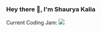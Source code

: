 ### Hey there 👋, I'm Shaurya Kalia

<!--
**shauryakalia/shauryakalia** is a ✨ _special_ ✨ repository because its `README.md` (this file) appears on your GitHub profile.

Here are some ideas to get you started:

- 🔭 I’m currently working on ...
- 🌱 I’m currently learning ...
- 👯 I’m looking to collaborate on ...
- 🤔 I’m looking for help with ...
- 💬 Ask me about ...
- 📫 How to reach me: ...
- 😄 Pronouns: ...
- ⚡ Fun fact: ...
-->

Current Coding Jam:
[![](https://song-preview-readme.herokuapp.com/preview?st=I2U2MGEwYQ==&ed=IzIwMjAyMg==&txt=I0ZGRkZGRg==&name=UmVhZHkgKGZlYXQuIEd1bm5hKQ==&sUrl=aHR0cHM6Ly9saDMuZ29vZ2xldXNlcmNvbnRlbnQuY29tLzRqVk9Mb2oxei1qXzczbU9UNldBY3VId1FqaUtPeVpQUFdYUm5EejBTU0hNenZrVjZEVC1vUGsza25YSzluSnV3SEs1N0YwSnZOZU1oZV91PXcxMjAtaDEyMC1sOTAtcmo=&artist=TGlsIEJhYnk=)](https://www.youtube.com/watch?v=lVou8NAcY7U)
